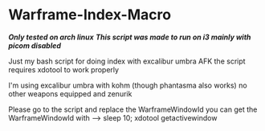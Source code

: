 # Warframe-Index-Macro

***Only tested on arch linux***
***This script was made to run on i3 mainly with picom disabled***

Just my bash script for doing index with excalibur umbra AFK
the script requires xdotool to work properly

I'm using excalibur umbra with kohm (though phantasma also works)
no other weapons equipped and zenurik

Please go to the script and replace the WarframeWindowId
you can get the WarframeWindowId with --> sleep 10; xdotool getactivewindow
